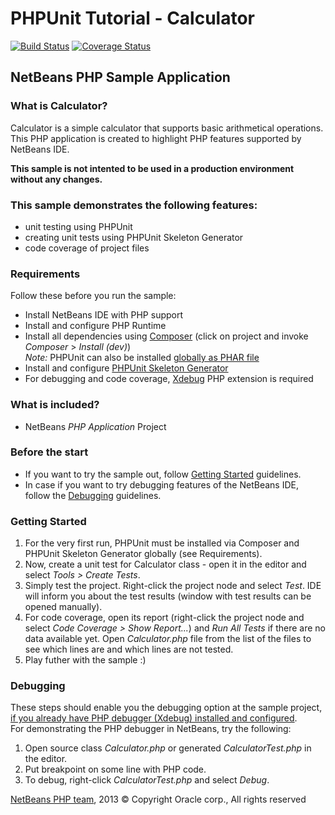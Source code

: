 # PHPUnit Tutorial - Calculator

[![Build Status](https://travis-ci.org/zvoanhkietz/phpunit_tutorial.svg?branch=master)](https://travis-ci.org/zvoanhkietz/phpunit_tutorial)
[![Coverage Status](https://img.shields.io/codecov/c/github/zvoanhkietz/phpunit_tutorial.svg?style=flat-square)](https://codecov.io/gh/zvoanhkietz/phpunit_tutorial)

## NetBeans PHP Sample Application

### What is Calculator?

Calculator is a simple calculator that supports basic arithmetical operations. This PHP application is created to highlight PHP features supported by NetBeans IDE.

**This sample is not intented to be used in a production environment without any changes.**

### This sample demonstrates the following features:

*   unit testing using PHPUnit
*   creating unit tests using PHPUnit Skeleton Generator
*   code coverage of project files

### Requirements

Follow these before you run the sample:

*   Install NetBeans IDE with PHP support
*   Install and configure PHP Runtime
*   Install all dependencies using [Composer](https://getcomposer.org/) (click on project and invoke _Composer_ > _Install (dev)_)  
    _Note:_ PHPUnit can also be installed [globally as PHAR file](https://github.com/sebastianbergmann/phpunit/#installation)
*   Install and configure [PHPUnit Skeleton Generator](https://github.com/sebastianbergmann/phpunit-skeleton-generator)
*   For debugging and code coverage, [Xdebug](http://www.xdebug.org/) PHP extension is required

### What is included?

*   NetBeans _PHP Application_ Project

### Before the start

*   If you want to try the sample out, follow [Getting Started](#getting_started) guidelines.
*   In case if you want to try debugging features of the NetBeans IDE, follow the [Debugging](#debugging) guidelines.

### Getting Started

1.  For the very first run, PHPUnit must be installed via Composer and PHPUnit Skeleton Generator globally (see Requirements).
2.  Now, create a unit test for Calculator class - open it in the editor and select _Tools > Create Tests_.
3.  Simply test the project. Right-click the project node and select _Test_. IDE will inform you about the test results (window with test results can be opened manually).
4.  For code coverage, open its report (right-click the project node and select _Code Coverage > Show Report..._) and _Run All Tests_ if there are no data available yet. Open _Calculator.php_ file from the list of the files to see which lines are and which lines are not tested.
5.  Play futher with the sample :)

### Debugging

These steps should enable you the debugging option at the sample project, [if you already have PHP debugger (Xdebug) installed and configured](http://wiki.netbeans.org/HowToConfigureXDebug).  
For demonstrating the PHP debugger in NetBeans, try the following:

1.  Open source class _Calculator.php_ or generated _CalculatorTest.php_ in the editor.
2.  Put breakpoint on some line with PHP code.
3.  To debug, right-click _CalculatorTest.php_ and select _Debug_.

[NetBeans PHP team](https://blogs.oracle.com/netbeansphp/), 2013 © Copyright Oracle corp., All rights reserved
